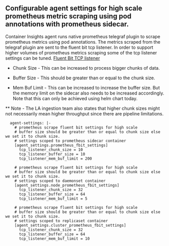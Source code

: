 ## Configurable agent settings for high scale prometheus metric scraping using pod annotations with prometheus sidecar.

Container Insights agent runs native prometheus telegraf plugin to scrape prometheus metrics using pod annotations.
The metrics scraped from the telegraf plugin are sent to the fluent bit tcp listener.
In order to support higher volumes of prometheus metrics scraping some of the tcp listener settings can be tuned.
[Fluent Bit TCP listener](https://docs.fluentbit.io/manual/pipeline/inputs/tcp)

* Chunk Size - This can be increased to process bigger chunks of data.

* Buffer Size - This should be greater than or equal to the chunk size.

* Mem Buf Limit - This can be increased to increase the buffer size. But the memory limit on the sidecar also needs to be increased accordingly.
Note that this can only be achieved using helm chart today.


** Note - The LA ingestion team also states that higher chunk sizes might not necessarily mean higher throughput since there are pipeline limitations.

```
  agent-settings: |-
    # prometheus scrape fluent bit settings for high scale
    # buffer size should be greater than or equal to chunk size else we set it to chunk size.
    # settings scoped to prometheus sidecar container
    [agent_settings.prometheus_fbit_settings]
      tcp_listener_chunk_size = 10
      tcp_listener_buffer_size = 10
      tcp_listener_mem_buf_limit = 200

    # prometheus scrape fluent bit settings for high scale
    # buffer size should be greater than or equal to chunk size else we set it to chunk size.
    # settings scoped to daemonset container
    [agent_settings.node_prometheus_fbit_settings]
      tcp_listener_chunk_size = 32
      tcp_listener_buffer_size = 64
      tcp_listener_mem_buf_limit = 5

    # prometheus scrape fluent bit settings for high scale
    # buffer size should be greater than or equal to chunk size else we set it to chunk size.
    # settings scoped to replicaset container
    [agent_settings.cluster_prometheus_fbit_settings]
      tcp_listener_chunk_size = 32
      tcp_listener_buffer_size = 64
      tcp_listener_mem_buf_limit = 10
```
